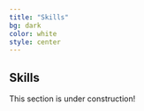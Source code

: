 ```yaml
---
title: "Skills"
bg: dark
color: white
style: center
---
```


## Skills

This section is under construction!
